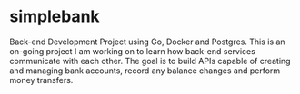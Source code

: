 # simplebank
Back-end Development Project using Go, Docker and Postgres. This is an on-going project I am working on to learn how back-end services communicate with each other. The goal is to build APIs capable of creating and managing bank accounts, record any balance changes and perform money transfers.
